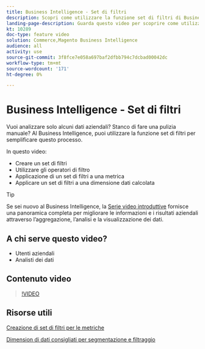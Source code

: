 ```yaml
---
title: Business Intelligence - Set di filtri
description: Scopri come utilizzare la funzione set di filtri di Business Intelligence per semplificare la generazione di rapporti sui dati aziendali per Adobe Commerce e Magento Open Source.
landing-page-description: Guarda questo video per scoprire come utilizzare la funzione dei set di filtri di Business Intelligence per semplificare la generazione di rapporti sui dati aziendali.
kt: 10289
doc-type: feature video
solution: Commerce,Magento Business Intelligence
audience: all
activity: use
source-git-commit: 3f8fce7e058a697baf2dfbb794c7dcbad00042dc
workflow-type: tm+mt
source-wordcount: '171'
ht-degree: 0%

---
```


# Business Intelligence - Set di filtri

Vuoi analizzare solo alcuni dati aziendali? Stanco di fare una pulizia manuale? Al Business Intelligence, puoi utilizzare la funzione set di filtri per semplificare questo processo.

In questo video:

- Creare un set di filtri
- Utilizzare gli operatori di filtro
- Applicazione di un set di filtri a una metrica
- Applicare un set di filtri a una dimensione dati calcolata

>[!TIP]
>
>Se sei nuovo al Business Intelligence, la [Serie video introduttive](1-overview.md) fornisce una panoramica completa per migliorare le informazioni e i risultati aziendali attraverso l’aggregazione, l’analisi e la visualizzazione dei dati.

## A chi serve questo video?

- Utenti aziendali
- Analisti dei dati

## Contenuto video

>[!VIDEO](https://video.tv.adobe.com/v/342408?quality=12&learn=on)

## Risorse utili

[Creazione di set di filtri per le metriche](https://docs.magento.com/mbi/data-user/reports/ess-manage-data-filters.html)

[Dimension di dati consigliati per segmentazione e filtraggio](https://docs.magento.com/mbi/best-practices/segment-filter.html)
